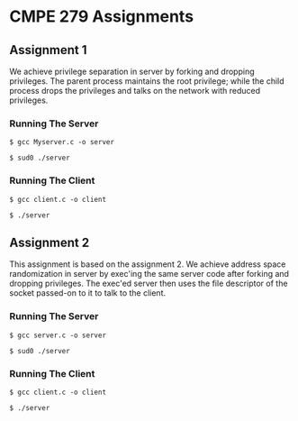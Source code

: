 # CMPE 279 Assignments


## Assignment 1

We achieve privilege separation in server by forking and dropping privileges. The parent process maintains the root privilege; while the child process drops the privileges and talks on the network with reduced privileges.

### Running The Server
`$ gcc Myserver.c -o server`

`$ sud0 ./server`

### Running The Client
`$ gcc client.c -o client`

`$ ./server`

## Assignment 2

This assignment is based on the assignment 2. We achieve address space randomization in server by exec'ing the same server code after forking and dropping privileges. The exec'ed server then uses the file descriptor of the socket passed-on to it to talk to the client.

### Running The Server
`$ gcc server.c -o server`

`$ sud0 ./server`

### Running The Client
`$ gcc client.c -o client`

`$ ./server`
